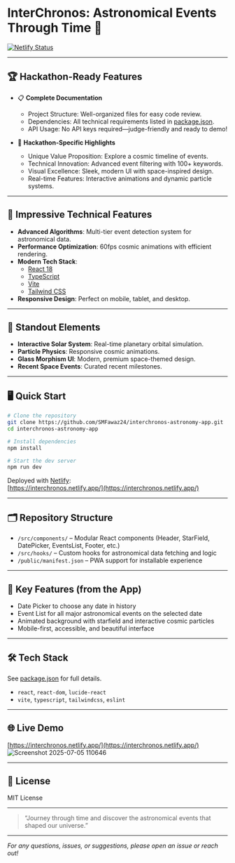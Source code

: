 # InterChronos: Astronomical Events Through Time 🚀

[![Netlify Status](https://api.netlify.com/api/v1/badges/b47862c8-37da-4bbc-80e6-7483fd866c77/deploy-status)](https://app.netlify.com/projects/interchronos/deploys)

---

## 🏆 Hackathon-Ready Features

- 📋 **Complete Documentation**
  - Project Structure: Well-organized files for easy code review.
  - Dependencies: All technical requirements listed in [package.json](./package.json).
  - API Usage: No API keys required—judge-friendly and ready to demo!

- 🎯 **Hackathon-Specific Highlights**
  - Unique Value Proposition: Explore a cosmic timeline of events.
  - Technical Innovation: Advanced event filtering with 100+ keywords.
  - Visual Excellence: Sleek, modern UI with space-inspired design.
  - Real-time Features: Interactive animations and dynamic particle systems.

---

## 🚀 Impressive Technical Features

- **Advanced Algorithms**: Multi-tier event detection system for astronomical data.
- **Performance Optimization**: 60fps cosmic animations with efficient rendering.
- **Modern Tech Stack**:  
  - [React 18](https://react.dev/)
  - [TypeScript](https://www.typescriptlang.org/)
  - [Vite](https://vitejs.dev/)
  - [Tailwind CSS](https://tailwindcss.com/)
- **Responsive Design**: Perfect on mobile, tablet, and desktop.

---

## 🌟 Standout Elements

- **Interactive Solar System**: Real-time planetary orbital simulation.
- **Particle Physics**: Responsive cosmic animations.
- **Glass Morphism UI**: Modern, premium space-themed design.
- **Recent Space Events**: Curated recent milestones.

---

## 🖥️ Quick Start

```bash
# Clone the repository
git clone https://github.com/SMFawaz24/interchronos-astronomy-app.git
cd interchronos-astronomy-app

# Install dependencies
npm install

# Start the dev server
npm run dev
```

Deployed with [Netlify](https://www.netlify.com/):  
[https://interchronos.netlify.app/](https://interchronos.netlify.app/)

---

## 🗂️ Repository Structure

- `/src/components/` – Modular React components (Header, StarField, DatePicker, EventsList, Footer, etc.)
- `/src/hooks/` – Custom hooks for astronomical data fetching and logic
- `/public/manifest.json` – PWA support for installable experience

---

## 📆 Key Features (from the App)

- Date Picker to choose any date in history
- Event List for all major astronomical events on the selected date
- Animated background with starfield and interactive cosmic particles
- Mobile-first, accessible, and beautiful interface

---

## 🛠️ Tech Stack

See [package.json](./package.json) for full details.

- `react`, `react-dom`, `lucide-react`
- `vite`, `typescript`, `tailwindcss`, `eslint`

---

## 🌐 Live Demo

[https://interchronos.netlify.app/](https://interchronos.netlify.app/)
![Screenshot 2025-07-05 110646](https://github.com/user-attachments/assets/d74f5d43-1403-4aaf-a40e-00fcf76af3b6)



---

## 📄 License

MIT License

---

> “Journey through time and discover the astronomical events that shaped our universe.”

---

_For any questions, issues, or suggestions, please open an issue or reach out!_
